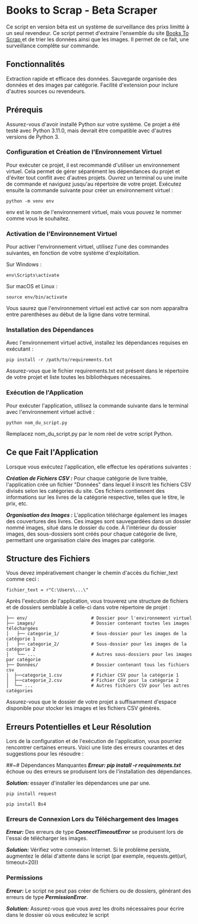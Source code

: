 # Books to Scrap - Beta Scraper 

Ce script en version béta est un système de surveillance des prixs limitté à un seul revendeur. Ce script permet d'extraire l'ensemble du site [Books To Scrap ](https://books.toscrape.com/) et de trier les données ainsi que les images. Il permet de ce fait, une surveillance complête sur commande. 

## Fonctionnalités
Extraction rapide et efficace des données.
Sauvegarde organisée des données et des images par catégorie.
Facilité d'extension pour inclure d'autres sources ou revendeurs.

## Prérequis
Assurez-vous d'avoir installé Python sur votre système. Ce projet a été testé avec Python 3.11.0, mais devrait être compatible avec d'autres versions de Python 3.

###  Configuration et Création de l'Environnement Virtuel
Pour exécuter ce projet, il est recommandé d'utiliser un environnement virtuel. Cela permet de gérer séparément les dépendances du projet et d'éviter tout conflit avec d'autres projets.
Ouvrez un terminal ou une invite de commande et naviguez jusqu'au répertoire de votre projet. Exécutez ensuite la commande suivante pour créer un environnement virtuel :

`python -m venv env`

env est le nom de l'environnement virtuel, mais vous pouvez le nommer comme vous le souhaitez.

### Activation de l'Environnement Virtuel
Pour activer l'environnement virtuel, utilisez l'une des commandes suivantes, en fonction de votre système d'exploitation.

Sur Windows :

`env\Scripts\activate`

Sur macOS et Linux :

`source env/bin/activate`

Vous saurez que l'environnement virtuel est activé car son nom apparaîtra entre parenthèses au début de la ligne dans votre terminal.

### Installation des Dépendances
Avec l'environnement virtuel activé, installez les dépendances requises en exécutant :

`pip install -r /path/to/requirements.txt`

Assurez-vous que le fichier requirements.txt est présent dans le répertoire de votre projet et liste toutes les bibliothèques nécessaires.

### Exécution de l'Application
Pour exécuter l'application, utilisez la commande suivante dans le terminal avec l'environnement virtuel activé :

`python nom_du_script.py`

Remplacez nom_du_script.py par le nom réel de votre script Python.

## Ce que Fait l'Application
Lorsque vous exécutez l'application, elle effectue les opérations suivantes :

***Création de Fichiers CSV :*** Pour chaque catégorie de livre traitée, l'application crée un fichier "Données" dans lequel il inscrit les fichiers CSV divisés selon les catégories du site. Ces fichiers contiennent des informations sur les livres de la catégorie respective, telles que le titre, le prix, etc.

***Organisation des Images :*** L'application télécharge également les images des couvertures des livres. Ces images sont sauvegardées dans un dossier nommé images, situé dans le dossier du code. À l'intérieur du dossier images, des sous-dossiers sont créés pour chaque catégorie de livre, permettant une organisation claire des images par catégorie.

## Structure des Fichiers
Vous devez impérativement changer le chemin d'accès du fichier_text comme ceci : 

`fichier_text = r"C:\Users\...\"`


Après l'exécution de l'application, vous trouverez une structure de fichiers et de dossiers semblable à celle-ci dans votre répertoire de projet :

```
├── env/                        # Dossier pour l'environnement virtuel
├── images/                     # Dossier contenant toutes les images téléchargées
│   ├── categorie_1/            # Sous-dossier pour les images de la catégorie 1
│   ├── categorie_2/            # Sous-dossier pour les images de la catégorie 2
│   └── ...                     # Autres sous-dossiers pour les images par catégorie
├── Données/                    # Dossier contenant tous les fichiers csv
│  ├──categorie_1.csv           # Fichier CSV pour la catégorie 1
│  ├──categorie_2.csv           # Fichier CSV pour la catégorie 2
│  └── ...                      # Autres fichiers CSV pour les autres catégories
```

Assurez-vous que le dossier de votre projet a suffisamment d'espace disponible pour stocker les images et les fichiers CSV générés.

## Erreurs Potentielles et Leur Résolution
Lors de la configuration et de l'exécution de l'application, vous pourriez rencontrer certaines erreurs. Voici une liste des erreurs courantes et des suggestions pour les résoudre :

##~# Dépendances Manquantes
***Erreur: pip install -r requirements.txt*** échoue ou des erreurs se produisent lors de l'installation des dépendances.

***Solution:*** essayer d'installer les dépendances une par une. 

`pip install request`

`pip install Bs4`

### Erreurs de Connexion Lors du Téléchargement des Images
***Erreur:*** Des erreurs de type ***ConnectTimeoutError*** se produisent lors de l'essai de télécharger les images.

***Solution:*** Vérifiez votre connexion Internet. Si le problème persiste, augmentez le délai d'attente dans le script (par exemple, requests.get(url, timeout=20))

### Permissions 
***Erreur:*** Le script ne peut pas créer de fichiers ou de dossiers, générant des erreurs de type ***PermissionError***.

***Solution:*** Assurez-vous que vous avez les droits nécessaires pour écrire dans le dossier où vous exécutez le script




